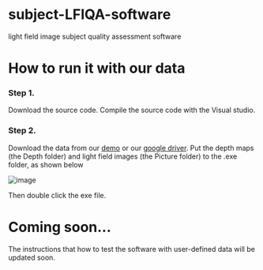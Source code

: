 # subject-LFIQA-software
light field image subject quality assessment software

# How to run it with our data
### Step 1. 

Download the source code. Compile the source code with the Visual studio.

### Step 2. 
Download the data from our [demo](https://faculty.ustc.edu.cn/chenzhibo/zh_CN/article/657282/content/3460.htm#article) or our [google driver](https://drive.google.com/file/d/1dIkZVZRZ1M1vFU-z1yj82fkX0kTZNNub/view?usp=sharing).
Put the depth maps (the Depth folder) and light field images (the Picture folder) to the .exe folder, as shown below

![image](https://github.com/USTC-IMCL/subject-LFIQA-software/assets/9655283/5d3daaae-282d-4b74-af55-6c99839d687c)

Then double click the exe file.

# Coming soon...
The instructions that how to test the software with user-defined data will be updated soon.
